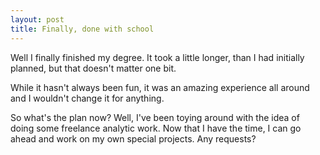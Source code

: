 ```yaml
---
layout: post
title: Finally, done with school
---
```


Well I finally finished my degree. It took a little longer, than I had initially planned, but that doesn't matter one bit. 

While it hasn't always been fun, it was an amazing experience all around and I wouldn't change it for anything. 

So what's the plan now? Well, I've been toying around with the idea of doing some freelance analytic work. Now that I have the time, I can go ahead and work on my own special projects. Any requests?
